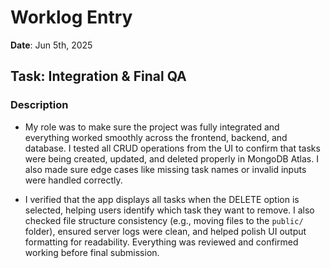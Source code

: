 # Worklog Entry
**Date**: Jun 5th, 2025

## Task: Integration & Final QA
### Description

- My role was to make sure the project was fully integrated and everything worked smoothly across the frontend, backend, and database. I tested all CRUD operations from the UI to confirm that tasks were being created, updated, and deleted properly in MongoDB Atlas. I also made sure edge cases like missing task names or invalid inputs were handled correctly.

- I verified that the app displays all tasks when the DELETE option is selected, helping users identify which task they want to remove. I also checked file structure consistency (e.g., moving files to the `public/` folder), ensured server logs were clean, and helped polish UI output formatting for readability. Everything was reviewed and confirmed working before final submission.


